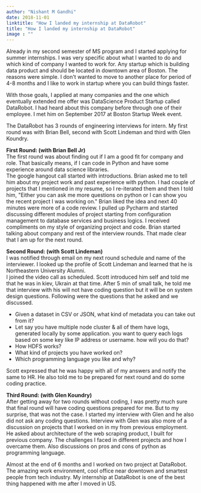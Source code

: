 ```yaml
---
author: "Nishant M Gandhi"
date: 2018-11-01
linktitle: "How I landed my internship at DataRobot"
title: "How I landed my internship at DataRobot"
image : ""
---
```


Already in my second semester of MS program and I started applying for summer internships. I was very specific about what I wanted to do and which kind of company I wanted to work for. Any startup which is building data product and should be located in downtown area of Boston. The reasons were simple. I don't wanted to move to another place for period of 4-8 months and I like to work in startup where you can build things faster.

With those goals, I applied at many companies and the one which eventually extended me offer was DataScience Product Startup called DataRobot. I had heard about this company before through one of their employee. I met him on September 2017 at Boston Startup Week event.

The DataRobot has 3 rounds of engineering interviews for intern. My first round was with Brian Bell, second with Scott Lindeman and third with Glen Koundry.

**First Round: (with Brian Bell Jr)** <br/>
The first round was about finding out if I am a good fit for company and role. That basically means, if I can code in Python and have some experience around data science libraries. <br/>
The google hangout call started with introductions. Brian asked me to tell him about my project work and past experience with python. I had couple of projects that I mentioned in my resume, so I re-iterated them and then I told him, "Either you can ask me more questions on python or I can show you the recent project I was working on." Brian liked the idea and next 40 minutes were more of a code review. I pulled up Pycharm and started discussing different modules of project starting from configuration management to database services and business logics. I received compliments on my style of organizing project and code. Brian started talking about company and rest of the interview rounds. That made clear that I am up for the next round.

**Second Round: (with Scott Lindeman)** <br/>
I was notified through email on my next round schedule and name of the interviewer. I looked up the profile of Scott Lindeman and learned that he is Northeastern University Alumni. <br/>
I joined the video call as scheduled. Scott introduced him self and told me that he was in kiev, Ukrain at that time. After 5 min of small talk, he told me that interview with his will not have coding question but it will be on system design questions. Following were the questions that he asked and we discussed.

+ Given a dataset in CSV or JSON, what kind of metadata you can take out from it?
+ Let say you have multiple node cluster & all of them have logs, generated locally by some application. you want to query each logs based on some key like IP address or username. how will you do that?
+ How HDFS works?
+ What kind of projects you have worked on?
+ Which programming language you like and why?

Scott expressed that he was happy with all of my answers and notify the same to HR. He also told me to be prepared for next round and do some coding practice.

**Third Round: (with Glen Koundry)** <br/>
After getting away for two rounds without coding, I was pretty much sure that final round will have coding questions prepared for me. But to my surprise, that was not the case. I started my interview with Glen and he also did not ask any coding questions. Interview with Glen was also more of a discussion on projects that I worked on in my from previous employment. He asked about architecture of the web scraping product, I built for previous company. The challenges I faced in different projects and how I overcame them. Also discussions on pros and cons of python as programming language.

Almost at the end of 6 months and I worked on two project at DataRobot. The amazing work environment, cool office near downtown and smartest people from tech industry. My internship at DataRobot is one of the best thing happened with me after I moved in US.

